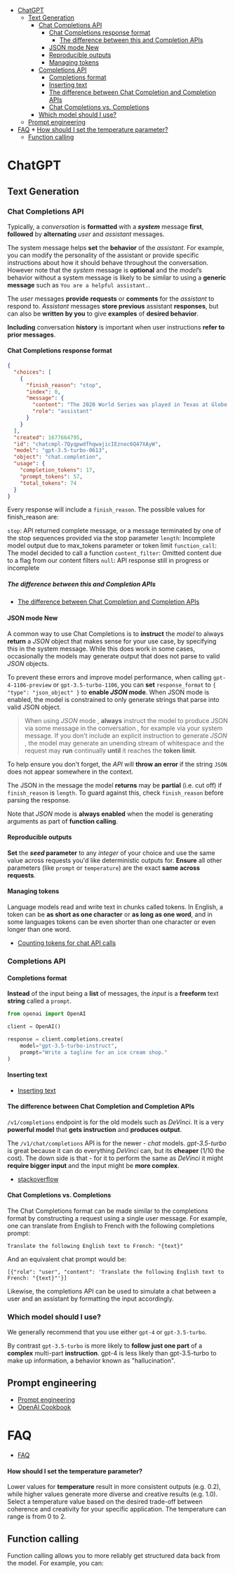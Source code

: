 <!-- TOC -->
* [ChatGPT](#chatgpt)
  * [Text Generation](#text-generation)
    * [Chat Completions API](#chat-completions-api)
      * [Chat Completions response format](#chat-completions-response-format)
        * [The difference between this and Completion APIs](#the-difference-between-this-and-completion-apis)
      * [JSON mode New](#json-mode-new)
      * [Reproducible outputs](#reproducible-outputs)
      * [Managing tokens](#managing-tokens)
    * [Completions API](#completions-api)
      * [Completions format](#completions-format)
      * [Inserting text](#inserting-text)
      * [The difference between Chat Completion and Completion APIs](#the-difference-between-chat-completion-and-completion-apis)
      * [Chat Completions vs. Completions](#chat-completions-vs-completions)
    * [Which model should I use?](#which-model-should-i-use)
  * [Prompt engineering](#prompt-engineering)
* [FAQ](#faq)
      * [How should I set the temperature parameter?](#how-should-i-set-the-temperature-parameter)
  * [Function calling](#function-calling)
<!-- TOC -->

# ChatGPT

## Text Generation

### Chat Completions API

Typically, a _conversation_ is **formatted** with a **_system_** message **first**, **followed** by
**alternating** _user_ and _assistant_ messages.

The system message helps **set** the **behavior** of the _assistant_.
For example, you can modify the personality of the assistant or
provide specific instructions about how it should behave throughout the conversation.
However note that the _system_ message is **optional**
and the _model_’s behavior without a system message is likely to be
similar to using a **generic message** such as `You are a helpful assistant.`.

The _user_ messages **provide** **requests** or **comments** for the _assistant_ to respond to.
_Assistant_ messages **store previous** assistant **responses**,
but can also be **written by you** to give **examples** of **desired behavior**.

**Including** conversation **history** is important
when user instructions **refer to prior messages**.

#### Chat Completions response format

```json
{
  "choices": [
    {
      "finish_reason": "stop",
      "index": 0,
      "message": {
        "content": "The 2020 World Series was played in Texas at Globe Life Field in Arlington.",
        "role": "assistant"
      }
    }
  ],
  "created": 1677664795,
  "id": "chatcmpl-7QyqpwdfhqwajicIEznoc6Q47XAyW",
  "model": "gpt-3.5-turbo-0613",
  "object": "chat.completion",
  "usage": {
    "completion_tokens": 17,
    "prompt_tokens": 57,
    "total_tokens": 74
  }
}
```

Every response will include a `finish_reason`. The possible values for finish_reason are:

`stop`: API returned complete message, or a message terminated by one of the stop sequences provided
via the stop parameter
`length`: Incomplete model output due to max_tokens parameter or token limit
`function_call`: The model decided to call a function
`content_filter`: Omitted content due to a flag from our content filters
`null`: API response still in progress or incomplete

##### The difference between this and Completion APIs

+ [The difference between Chat Completion and Completion APIs](#The-difference-between-Chat-Completion-and-Completion-APIs)

#### JSON mode New

A common way to use Chat Completions is
to **instruct** the _model_ to always **return** a _JSON_ object
that makes sense for your use case,
by specifying this in the system message. While this does work in some cases,
occasionally the models may generate output that does not parse to valid _JSON_ objects.

To prevent these errors and improve model performance,
when calling `gpt-4-1106-preview` or `gpt-3.5-turbo-1106`,
you can **set** `response_format` to `{ "type": "json_object" }` to **enable _JSON_ mode**.
When JSON mode is enabled,
the model is constrained to only generate strings that parse into valid JSON object.

> When using _JSON_ mode
> , **always** instruct the model to produce JSON via some message in the conversation
> , for example via your system message.
> If you don't include an explicit instruction to generate _JSON_
> , the model may generate an unending stream of whitespace and
> the request may **run** continually **until** it reaches the **token limit**.

To help ensure you don't forget, the _API_ will **throw an error**
if the string `JSON` does not appear somewhere in the context.

The JSON in the message the model **returns** may be **partial** (i.e. cut off)
if `finish_reason` is `length`. To guard against this, check `finish_reason` before parsing the
response.

Note that _JSON_ mode is **always enabled**
when the model is generating arguments as part of **function calling**.

#### Reproducible outputs

**Set** the **_seed_ parameter** to any _integer_ of your choice
and use the same value across requests you'd like deterministic outputs for.
**Ensure** all other parameters (like `prompt` or `temperature`)
are the exact **same across requests**.

#### Managing tokens

Language models read and write text in chunks called tokens.
In English, a token can be **as short as one character** or **as long as one word**,
and in some languages tokens can be even shorter than one character or even longer than one word.

+ [Counting tokens for chat API calls](https://platform.openai.com/docs/guides/text-generation/managing-tokens)

### Completions API

#### Completions format

**Instead** of the input being a **list** of messages,
the _input_ is a **freeform** text **string** called a `prompt`.

```python
from openai import OpenAI

client = OpenAI()

response = client.completions.create(
    model="gpt-3.5-turbo-instruct",
    prompt="Write a tagline for an ice cream shop."
)
```

#### Inserting text

+ [Inserting text](https://platform.openai.com/docs/guides/text-generation/inserting-text)

#### The difference between Chat Completion and Completion APIs

`/v1/completions` endpoint is for the old models such as _DeVinci_.
It is a very **powerful model** that **gets instruction** and **produces output**.

The `/v1/chat/completions` API is for the newer - _chat_ models.
_gpt-3.5-turbo_ is great because it can do everything _DeVinci_ can,
but its **cheaper** (1/10 the cost).
The down side is that - for it to perform the same as _DeVinci_ it might **require bigger input**
and the input might be **more complex**.

+ [stackoverflow](https://stackoverflow.com/questions/76192496/openai-v1-completions-vs-v1-chat-completions-end-points)

#### Chat Completions vs. Completions

The Chat Completions format can be made similar to the completions format
by constructing a request using a single user message.
For example, one can translate from English to French with the following completions prompt:

`Translate the following English text to French: "{text}"`

And an equivalent chat prompt would be:

`[{"role": "user", "content": 'Translate the following English text to French: "{text}"'}]`

Likewise, the completions API can be used to simulate a chat between a user and an assistant by
formatting the input accordingly.

### Which model should I use?

We generally recommend that you use either `gpt-4` or `gpt-3.5-turbo`.

By contrast `gpt-3.5-turbo` is more likely to **follow** **just one part** of a **complex**
multi-part **instruction**. gpt-4 is less likely than gpt-3.5-turbo to make up information, a
behavior known as "hallucination".

## Prompt engineering

+ [Prompt engineering](https://platform.openai.com/docs/guides/prompt-engineering)
+ [OpenAI Cookbook](https://cookbook.openai.com/)

# FAQ

+ [FAQ](https://platform.openai.com/docs/guides/text-generation/faq)

#### How should I set the temperature parameter?

Lower values for **temperature** result in more consistent outputs (e.g. 0.2), while higher values
generate more diverse and creative results (e.g. 1.0). Select a temperature value based on the
desired trade-off between coherence and creativity for your specific application. The temperature
can range is from 0 to 2.

## Function calling

Function calling allows you to more reliably get structured data back from the model. For example, you can: